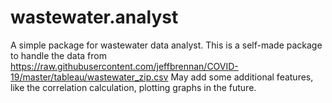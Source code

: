 # wastewater.analyst
A simple package for wastewater data analyst.
This is a self-made package to handle the data from https://raw.githubusercontent.com/jeffbrennan/COVID-19/master/tableau/wastewater_zip.csv
May add some additional features, like the correlation calculation, plotting graphs in the future.
